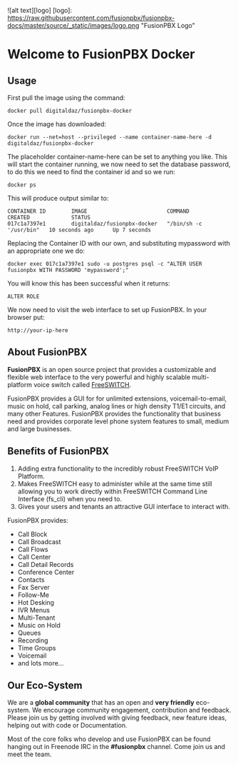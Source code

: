 ![alt text][logo]
[logo]: https://raw.githubusercontent.com/fusionpbx/fusionpbx-docs/master/source/_static/images/logo.png "FusionPBX Logo"

Welcome to FusionPBX Docker
=========================

Usage
-----

First pull the image using the command:

```
docker pull digitaldaz/fusionpbx-docker
```

Once the image has downloaded:

```
docker run --net=host --privileged --name container-name-here -d digitaldaz/fusionpbx-docker
```

The placeholder container-name-here can be set to anything you
like. This will start the container running, we now need to set the
database password, to do this we need to find the container id and so
we run:

```
docker ps
```

This will produce output similar to:

```
CONTAINER ID        IMAGE                         COMMAND                  CREATED             STATUS
017c1a7397e1        digitaldaz/fusionpbx-docker   "/bin/sh -c '/usr/bin"   10 seconds ago      Up 7 seconds
```

Replacing the Container ID with our own, and substituting mypassword
with an appropriate one we do:

```
docker exec 017c1a7397e1 sudo -u postgres psql -c "ALTER USER fusionpbx WITH PASSWORD 'mypassword';"
```

You will know this has been successful when it returns:

```
ALTER ROLE
```

We now need to visit the web interface to set up FusionPBX. In your
browser put:

```
http://your-ip-here
```


About FusionPBX
---------------

**FusionPBX** is an open source project that provides a customizable
and flexible web interface to the very powerful and highly scalable
multi-platform voice switch called
[FreeSWITCH](http://www.freeswitch.org/).

FusionPBX provides a GUI for for unlimited extensions,
voicemail-to-email, music on hold, call parking, analog lines or high
density T1/E1 circuits, and many other Features. FusionPBX provides
the functionality that business need and provides corporate level
phone system features to small, medium and large businesses.

Benefits of FusionPBX
---------------------

1. Adding extra functionality to the incredibly robust FreeSWITCH VoIP
   Platform.
2. Makes FreeSWITCH easy to administer while at the same time still
   allowing you to work directly within FreeSWITCH Command Line
   Interface (fs_cli) when you need to.
3. Gives your users and tenants an attractive GUI interface to
   interact with.


FusionPBX provides:

* Call Block
* Call Broadcast
* Call Flows
* Call Center
* Call Detail Records
* Conference Center
* Contacts
* Fax Server
* Follow-Me
* Hot Desking
* IVR Menus
* Multi-Tenant
* Music on Hold
* Queues
* Recording
* Time Groups
* Voicemail
* and lots more...

Our Eco-System
--------------

We are a **global community** that has an open and **very friendly**
eco-system.  We encourage community engagement, contribution and
feedback. Please join us by getting involved with giving feedback, new
feature ideas, helping out with code or Documentation.


Most of the core folks who develop and use FusionPBX can be found
hanging out in Freenode IRC in the **#fusionpbx** channel. Come join
us and meet the team.
